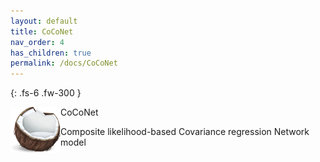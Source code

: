 ```yaml
---
layout: default
title: CoCoNet
nav_order: 4
has_children: true
permalink: /docs/CoCoNet
---
```



{: .fs-6 .fw-300 }

<img align="left" src="/images/coconuts.png" alt="drawing" width="80"/> CoCoNet

Composite likelihood-based Covariance regression Network model
